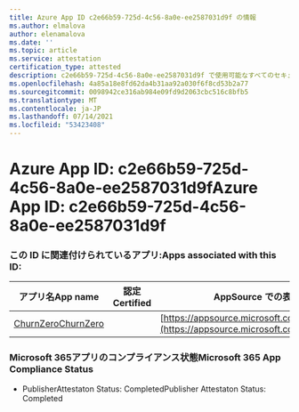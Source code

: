 ```yaml
---
title: Azure App ID c2e66b59-725d-4c56-8a0e-ee2587031d9f の情報
ms.author: elmalova
author: elenamalova
ms.date: ''
ms.topic: article
ms.service: attestation
certification_type: attested
description: c2e66b59-725d-4c56-8a0e-ee2587031d9f で使用可能なすべてのセキュリティおよびコンプライアンス情報。
ms.openlocfilehash: 4a85a18e8fd62da4b31aa92a030f6f8cd53b2a77
ms.sourcegitcommit: 0098942ce316ab984e09fd9d2063cbc516c8bfb5
ms.translationtype: MT
ms.contentlocale: ja-JP
ms.lasthandoff: 07/14/2021
ms.locfileid: "53423408"
---
```

# <a name="azure-app-id-c2e66b59-725d-4c56-8a0e-ee2587031d9f"></a><span data-ttu-id="826d7-103">Azure App ID: c2e66b59-725d-4c56-8a0e-ee2587031d9f</span><span class="sxs-lookup"><span data-stu-id="826d7-103">Azure App ID: c2e66b59-725d-4c56-8a0e-ee2587031d9f</span></span>


### <a name="apps-associated-with-this-id"></a><span data-ttu-id="826d7-104">この ID に関連付けられているアプリ:</span><span class="sxs-lookup"><span data-stu-id="826d7-104">Apps associated with this ID:</span></span>
| <span data-ttu-id="826d7-105">**アプリ名**</span><span class="sxs-lookup"><span data-stu-id="826d7-105">**App name**</span></span> | <span data-ttu-id="826d7-106">**認定**</span><span class="sxs-lookup"><span data-stu-id="826d7-106">**Certified**</span></span> | <span data-ttu-id="826d7-107">**AppSource での表示**</span><span class="sxs-lookup"><span data-stu-id="826d7-107">**View in AppSource**</span></span> |
|-|-|-|
| [<span data-ttu-id="826d7-108">ChurnZero</span><span class="sxs-lookup"><span data-stu-id="826d7-108">ChurnZero</span></span>](https://docs.microsoft.com/en-us/microsoft-365-app-certification/forward/WA200002581) |  | [https://appsource.microsoft.com/product/office/WA200002581](https://appsource.microsoft.com/product/office/WA200002581) |

### <a name="microsoft-365-app-compliance-status"></a><span data-ttu-id="826d7-109">Microsoft 365アプリのコンプライアンス状態</span><span class="sxs-lookup"><span data-stu-id="826d7-109">Microsoft 365 App Compliance Status</span></span>
- <span data-ttu-id="826d7-110">PublisherAttestaton Status: Completed</span><span class="sxs-lookup"><span data-stu-id="826d7-110">Publisher Attestaton Status: Completed</span></span>
